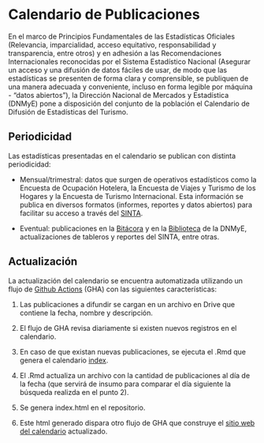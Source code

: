 
# Calendario de Publicaciones

En el marco de Principios Fundamentales de las Estadísticas Oficiales (Relevancia, imparcialidad, acceso equitativo, responsabilidad y transparencia, entre otros) y en adhesión a las Recomendaciones Internacionales reconocidas por el Sistema Estadístico Nacional (Asegurar un acceso y una difusión de datos fáciles de usar, de modo que las estadísticas se presenten de forma clara y comprensible, se publiquen de una manera adecuada y conveniente, incluso en forma legible por máquina - “datos abiertos”), la Dirección Nacional de Mercados y Estadística (DNMyE) pone a disposición del conjunto de la población el Calendario de Difusión de Estadísticas del Turismo.

## Periodicidad
Las estadísticas presentadas en el calendario se publican con distinta periodicidad:

- Mensual/trimestral: datos que surgen de operativos estadísticos como la Encuesta de Ocupación Hotelera, la Encuesta de Viajes y Turismo de los Hogares y la Encuesta de Turismo Internacional. Esta información se publica en diversos formatos (informes, reportes y datos abiertos) para facilitar su acceso a través del [SINTA](https://www.yvera.tur.ar/sinta/).

- Eventual: publicaciones en la [Bitácora](https://bitacora.yvera.tur.ar/) y en la [Biblioteca](https://biblioteca.yvera.tur.ar/) de la DNMyE, actualizaciones de tableros y reportes del SINTA, entre otras.

## Actualización
La actualización del calendario se encuentra automatizada utilizando un flujo de [Github Actions](https://github.com/features/actions) (GHA) con las siguientes características:

1. Las publicaciones a difundir se cargan en un archivo en Drive que contiene la fecha, nombre y descripción.

2. El flujo de GHA revisa diariamente si existen nuevos registros en el calendario.

3. En caso de que existan nuevas publicaciones, se ejecuta el .Rmd que genera el calendario [index](https://github.com/dnme-minturdep/calendario_dnmye/blob/main/index.Rmd).

4. El .Rmd actualiza un archivo con la cantidad de publicaciones al día de la fecha (que servirá de insumo para comparar el día siguiente la búsqueda realizda en el punto 2).

5. Se genera index.html en el repositorio.

6. Este html generado dispara otro flujo de GHA que construye el [sitio web del calendario](https://calendario.yvera.tur.ar/) actualizado.
